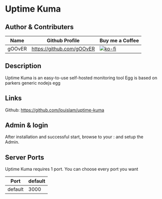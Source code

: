 # Uptime Kuma

## Author & Contributers
| Name        | Github Profile  | Buy me a Coffee |
| ------------- |-------------|-------------|
|   gOOvER   | https://github.com/gOOvER | [![ko-fi](https://ko-fi.com/img/githubbutton_sm.svg)](https://ko-fi.com/B0B351D0Q) |

## Description
Uptime Kuma is an easy-to-use self-hosted monitoring tool 
Egg is based on parkers generic nodejs egg

## Links
Github: https://github.com/louislam/uptime-kuma

## Admin & login

After installation and successful start, browse to your <ip>:<port> and setup the Admin.

## Server Ports

Uptime Kuma requires 1 port. You can choose every port you want

| Port    | default       |
|---------|---------------|
| default |     3000      |
